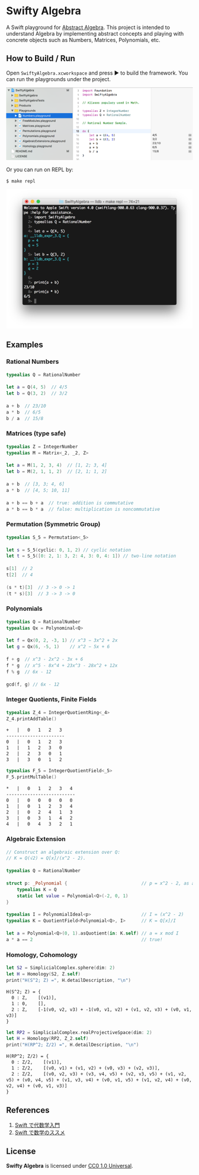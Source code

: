 # Swifty Algebra

A Swift playground for [Abstract Algebra](https://en.wikipedia.org/wiki/Abstract_algebra).
This project is intended to understand Algebra by implementing abstract concepts and playing with concrete objects such as Numbers, Matrices, Polynomials, etc.

## How to Build / Run

Open `SwiftyAlgebra.xcworkspace` and press ▶️ to build the framework. 
You can run the playgrounds under the project.  

![ss2.png](doc/ss2.png)

Or you can run on REPL by:  

```
$ make repl
```
![ss3.png](doc/ss3.png)

## Examples

### Rational Numbers

```swift
typealias Q = RationalNumber

let a = Q(4, 5)  // 4/5
let b = Q(3, 2)  // 3/2

a + b  // 23/10
a * b  // 6/5
b / a  // 15/8
```

### Matrices (type safe)

```swift
typealias Z = IntegerNumber
typealias M = Matrix<_2, _2, Z>

let a = M(1, 2, 3, 4)  // [1, 2; 3, 4]
let b = M(2, 1, 1, 2)  // [2, 1; 1, 2]

a + b  // [3, 3; 4, 6]
a * b  // [4, 5; 10, 11]

a + b == b + a  // true: addition is commutative
a * b == b * a  // false: multiplication is noncommutative
```

### Permutation (Symmetric Group)

```swift
typealias S_5 = Permutation<_5>

let s = S_5(cyclic: 0, 1, 2) // cyclic notation
let t = S_5([0: 2, 1: 3, 2: 4, 3: 0, 4: 1]) // two-line notation

s[1]  // 2
t[2]  // 4

(s * t)[3]  // 3 -> 0 -> 1
(t * s)[3]  // 3 -> 3 -> 0
```

### Polynomials

```swift
typealias Q = RationalNumber
typealias Qx = Polynominal<Q>

let f = Qx(0, 2, -3, 1) // x^3 − 3x^2 + 2x
let g = Qx(6, -5, 1)    // x^2 − 5x + 6
    
f + g  // x^3 - 2x^2 - 3x + 6
f * g  // x^5 - 8x^4 + 23x^3 - 28x^2 + 12x
f % g  // 6x - 12
    
gcd(f, g) // 6x - 12
```

### Integer Quotients, Finite Fields

```swift
typealias Z_4 = IntegerQuotientRing<_4>
Z_4.printAddTable()
```
```
+	|	0	1	2	3
----------------------
0	|	0	1	2	3
1	|	1	2	3	0
2	|	2	3	0	1
3	|	3	0	1	2
```

```swift
typealias F_5 = IntegerQuotientField<_5>
F_5.printMulTable()
```
```
*	|	0	1	2	3	4
--------------------------
0	|	0	0	0	0	0
1	|	0	1	2	3	4
2	|	0	2	4	1	3
3	|	0	3	1	4	2
4	|	0	4	3	2	1
```

### Algebraic Extension

```swift
// Construct an algebraic extension over Q:
// K = Q(√2) = Q[x]/(x^2 - 2).

typealias Q = RationalNumber

struct p: _Polynomial {                            // p = x^2 - 2, as a struct
    typealias K = Q
    static let value = Polynomial<Q>(-2, 0, 1)
}

typealias I = PolynomialIdeal<p>                   // I = (x^2 - 2)
typealias K = QuotientField<Polynomial<Q>, I>      // K = Q[x]/I

let a = Polynomial<Q>(0, 1).asQuotient(in: K.self) // a = x mod I
a * a == 2                                         // true!
```

### Homology, Cohomology

```swift
let S2 = SimplicialComplex.sphere(dim: 2)
let H = Homology(S2, Z.self)
print("H(S^2; Z) =", H.detailDescription, "\n")
```

```
H(S^2; Z) = {
  0 : Z,    [(v1)],
  1 : 0,    [],
  2 : Z,    [-1(v0, v2, v3) + -1(v0, v1, v2) + (v1, v2, v3) + (v0, v1, v3)]
}
```

```swift
let RP2 = SimplicialComplex.realProjectiveSpace(dim: 2)
let H = Homology(RP2, Z_2.self)
print("H(RP^2; Z/2) =", H.detailDescription, "\n")
```

```
H(RP^2; Z/2) = {
  0 : Z/2,    [(v1)],
  1 : Z/2,    [(v0, v1) + (v1, v2) + (v0, v3) + (v2, v3)],
  2 : Z/2,    [(v0, v2, v3) + (v3, v4, v5) + (v2, v3, v5) + (v1, v2, v5) + (v0, v4, v5) + (v1, v3, v4) + (v0, v1, v5) + (v1, v2, v4) + (v0, v2, v4) + (v0, v1, v3)]
}
```

## References

1. [Swift で代数学入門](http://qiita.com/taketo1024/items/bd356c59dc0559ee9a0b)
2. [Swift で数学のススメ](https://www.slideshare.net/taketo1024/swift-79828803)

## License
**Swifty Algebra** is licensed under [CC0 1.0 Universal](LICENSE).
